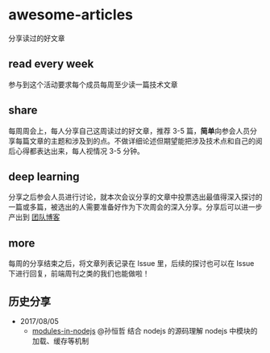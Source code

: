 # awesome-articles
分享读过的好文章

## read every week
参与到这个活动要求每个成员每周至少读一篇技术文章

## share
每周周会上，每人分享自己这周读过的好文章，推荐 3-5 篇，**简单**向参会人员分享每篇文章的主题和涉及到的点。不做详细论述但期望能把涉及技术点和自己的阅后心得都表达出来，每人视情况 3-5 分钟。

## deep learning
分享之后参会人员进行讨论，就本次会议分享的文章中投票选出最值得深入探讨的一篇或多篇，被选出的人需要准备好作为下次周会的深入分享。分享后可以进一步产出到 [团队博客](https://renrenche-fe.github.io/)

## more
每周的分享结束之后，将文章列表记录在 Issue 里，后续的探讨也可以在 Issue 下进行回复，前端周刊之类的我们也能做啦！

## 历史分享

- 2017/08/05
  - [modules-in-nodejs](http://47.93.21.106/sharing/modules-in-nodejs) @孙恒哲
    结合 nodejs 的源码理解 nodejs 中模块的加载、缓存等机制
